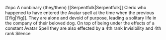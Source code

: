   #npc
A nonbinary (they/them) [[Serpentfolk|Serpentfolk]] Cleric who happened to have entered the Avatar spell at the time when the previous [[Yig|Yig]]. They are alone and devoid of purpose, leading a solitary life in the company of their beloved dog. On top of being under the effects of a constant Avatar Spell they are also effected by a 4th rank Invisibility and 4th rank Silence